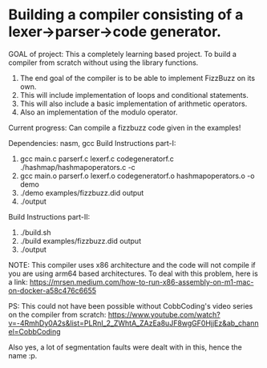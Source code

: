# Building a compiler consisting of a lexer->parser->code generator.

GOAL of project: This a completely learning based project. To build a compiler from scratch without using the library functions. 
1. The end goal of the compiler is to be able to implement FizzBuzz on its own.
2. This will include implementation of loops and conditional statements.
3. This will also include a basic implementation of arithmetic operators.
4. Also an implementation of the modulo operator.

Current progress: Can compile a fizzbuzz code given in the examples!

Dependencies: nasm, gcc
Build Instructions part-I: 
1. gcc main.c parserf.c lexerf.c codegeneratorf.c ./hashmap/hashmapoperators.c -c
2. gcc main.o parserf.o lexerf.o codegeneratorf.o hashmapoperators.o -o demo
3. ./demo examples/fizzbuzz.did output
4. ./output

Build Instructions part-II:
1. ./build.sh
2. ./build examples/fizzbuzz.did output
3. ./output

NOTE: This compiler uses x86 architecture and the code will not compile if you are using arm64 based architectures. To deal with this problem, here is a link: https://mrsen.medium.com/how-to-run-x86-assembly-on-m1-mac-on-docker-a58c476c6655


PS: This could not have been possible without CobbCoding's video series on the compiler from scratch: https://www.youtube.com/watch?v=-4RmhDy0A2s&list=PLRnI_2_ZWhtA_ZAzEa8uJF8wgGF0HjjEz&ab_channel=CobbCoding

Also yes, a lot of segmentation faults were dealt with in this, hence the name :p.
